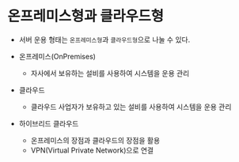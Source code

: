 
# 온프레미스형과 클라우드형

* 서버 운용 형태는 `온프레미스형`과 `클라우드형`으로 나눌 수 있다.

* 온프레미스(OnPremises)
    - 자사에서 보유하는 설비를 사용하여 시스템을 운용 관리

* 클라우드
    - 클라우드 사업자가 보유하고 있는 설비를 사용하여 시스템을 운용 관리

* 하이브리드 클라우드
    - 온프레미스의 장점과 클라우드의 장점을 활용
    - VPN(Virtual Private Network)으로 연결
